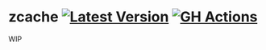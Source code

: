# zcache [![Latest Version](https://img.shields.io/crates/v/zcache.svg)](https://crates.io/crates/zcache) [![GH Actions](https://github.com/pawurb/zcache/actions/workflows/ci.yml/badge.svg)](https://github.com/pawurb/zcache/actions)

WIP
